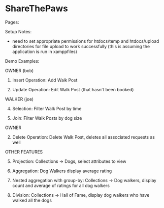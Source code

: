 # ShareThePaws

Pages:

Setup Notes:
- need to set appropriate permissions for htdocs/temp and htdocs/upload directories for file upload to work successfully (this is assuming the application is run in xamppfiles)

Demo Examples:

OWNER (bob)

1. Insert Operation: Add Walk Post

3. Update Operation: Edit Walk Post (that hasn't been booked)

WALKER (joe)

4. Selection: Filter Walk Post by time

6. Join: Filter Walk Posts by dog size

OWNER

2. Delete Operation: Delete Walk Post, deletes all associated requests as well

OTHER FEATURES

5. Projection: Collections -> Dogs, select attributes to view

7. Aggregation: Dog Walkers display average rating

8. Nested aggregation with group-by: Collections -> Dog walkers, display count and average of ratings for all dog walkers

9. Division: Collections -> Hall of Fame, display dog walkers who have walked all the dogs
